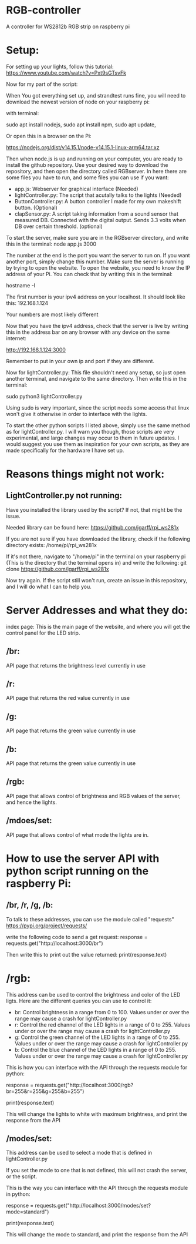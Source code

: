 # RGB-controller
A controller for WS2812b RGB strip on raspberry pi

# Setup:
For setting up your lights, follow this tutorial:
https://www.youtube.com/watch?v=Pxt9sGTsvFk

Now for my part of the script:

When You got everything set up, and strandtest runs fine, you will need to download the newest version of node on your raspberry pi:

with terminal:

sudo apt install nodejs, 
sudo apt install npm, 
sudo apt update, 

Or open this in a browser on the Pi:

https://nodejs.org/dist/v14.15.1/node-v14.15.1-linux-arm64.tar.xz


Then when node.js is up and running on your computer, you are ready to install the github repository.
Use your desired way to download the repository, and then open the directory called RGBserver. 
In here there are some files you have to run, and some files you can use if you want:

* app.js: Webserver for graphical interface (Needed)
* lightController.py: The script that acutally talks to the lights (Needed)
* ButtonController.py: A button controller I made for my own makeshift button. (Optional)
* clapSensor.py: A script taking information from a sound sensor that measured DB. Connected with the digital output. Sends 3.3 volts when DB over certain threshold. (optional)

To start the server, make sure you are in the RGBserver directory, and write this in the terminal: node app.js 3000

The number at the end is the port you want the server to run on. If you want another port, simply change this number.
Make sure the server is running by trying to open the website. To open the website, you need to know the IP address of your Pi. You can check that by writing this in the terminal:

hostname -I

The first number is your ipv4 address on your localhost. It should look like this: 192.168.1.124

Your numbers are most likely different

Now that you have the ipv4 address, check that the server is live by writing this in the address bar on any browser with any device on the same internet: 

http://192.168.1.124:3000

Remember to put in your own ip and port if they are different.

Now for lightController.py: This file shouldn't need any setup, so just open another terminal, and navigate to the same directory. Then write this in the terminal:

sudo python3 lightController.py

Using sudo is very important, since the script needs some access that linux won't give it otherwise in order to interface with the lights.

To start the other python scripts I listed above, simply use the same method as for lightController.py.
I will warn you though, those scripts are very experimental, and large changes may occur to them in future updates.
I would suggest you use them as inspiration for your own scripts, as they are made specifically for the hardware I have set up.

# Reasons things might not work:

## LightController.py not running:

Have you installed the library used by the script? If not, that might be the issue.

Needed library can be found here: https://github.com/jgarff/rpi_ws281x

If you are not sure if you have downloaded the library, check if the following directory exists: /home/pi/rpi_ws281x

If it's not there, navigate to "/home/pi" in the terminal on your raspberry pi (This is the directory that the terminal opens in) and write the following: git clone https://github.com/jgarff/rpi_ws281x

Now try again. If the script still won't run, create an issue in this repository, and I will do what I can to help you.

# Server Addresses and what they do:

index page: This is the main page of the website, and where you will get the control panel for the LED strip.

## /br: 

API page that returns the brightness level currently in use

## /r: 

API page that returns the red value currently in use

## /g: 

API page that returns the green value currently in use

## /b: 

API page that returns the green value currently in use

## /rgb: 

API page that allows control of brightness and RGB values of the server, and hence the lights.

## /mdoes/set: 

API page that allows control of what mode the lights are in.

# How to use the server API with python script running on the raspberry Pi:

## /br, /r, /g, /b: 

To talk to these addresses, you can use the module called "requests" https://pypi.org/project/requests/

write the following code to send a get request: response = requests.get("http://localhost:3000/br")

Then write this to print out the value returned: print(response.text)

# /rgb: 

This address can be used to control the brightness and color of the LED ligts. Here are the different queries you can use to control it:

* br: Control brightness in a range from 0 to 100. Values under or over the range may cause a crash for lightController.py
* r: Control the red channel of the LED lights in a range of 0 to 255. Values under or over the range may cause a crash for lightController.py
* g: Control the green channel of the LED lights in a range of 0 to 255. Values under or over the range may cause a crash for lightController.py
* b: Control the blue channel of the LED lights in a range of 0 to 255. Values under or over the range may cause a crash for lightController.py

This is how you can interface with the API through the requests module for python:

response = requests.get("http://localhost:3000/rgb?br=255&r=255&g=255&b=255")

print(response.text)

This will change the lights to white with maximum brightness, and print the response from the API

## /modes/set:

This address can be used to select a mode that is defined in lightController.py

If you set the mode to one that is not defined, this will not crash the server, or the script.

This is the way you can interface with the API through the requests module in python:

response = requests.get("http://localhost:3000/modes/set?mode=standard")

print(response.text)

This will change the mode to standard, and print the response from the API

